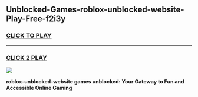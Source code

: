 
## Unblocked-Games-roblox-unblocked-website-Play-Free-f2i3y
<h3>
<a href="https://premium76.site?title=roblox-unblocked-website&ref=19M">CLICK TO PLAY</a></h3>
<hr>

<h3>
<a href="https://premium76.site?title=roblox-unblocked-website&ref=19M">CLICK 2 PLAY</a>
  
</h3>

<a href="https://premium76.site?title=roblox-unblocked-website&ref=19M"><img src="https://clearcache.store/games.png"></a>


**roblox-unblocked-website games unblocked: Your Gateway to Fun and Accessible Online Gaming**

